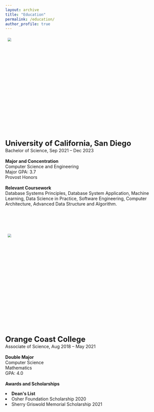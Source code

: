 ```yaml
---
layout: archive
title: "Education"
permalink: /education/
author_profile: true
---
```

<div>
<p>
  <img src="https://plandesignbuild.ucsd.edu/_images/projects/Triton-Center.jpg" style="zoom:70%;  
            float:left; padding:0.7em" width="750" height="450"/>
  <b><font size="5">University of California, San Diego</font></b>  <br>
  Bachelor of Science, Sep 2021 – Dec 2023
  <br><br>
  <b>Major and Concentration</b>  <br>
  Computer Science and Engineering
  <br>Major GPA: 3.7
  <br>Provost Honors
  <br><br>
  <b>Relevant Coursework</b>  <br>
  Database Systems Principles, Database System Application,
  Machine Learning, Data Science in Practice, Software Engineering,
  Computer Architecture, Advanced Data Structure and Algorithm.
</p>
</div>
<br><br><br>
<div>
<p>
  <img src="https://images.shiksha.com/mediadata/images/1547122116phps8rUv2.jpeg" style="zoom:70%;  
            float:left; padding:0.7em" width="750" height="450"/>
  <b><font size="5">Orange Coast College</font></b>  <br>
  Associate of Science, Aug 2018 – May 2021
  <br><br>
  <b>Double Major</b>  <br>
  Computer Science<br>
  Mathematics                 
  <br>GPA: 4.0
  <br><br>
  <b>Awards and Scholarships</b>
  <li><strong>Dean's List</strong><br></li>
  <li>Osher Foundation Scholarship 2020</li>
  <li>Sherry Griswold Memorial Scholarship 2021</li>
</p>
</div>